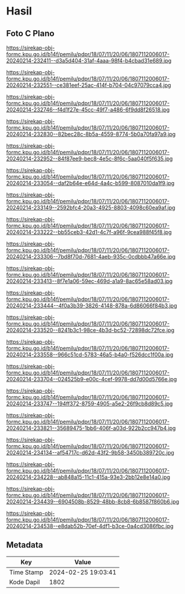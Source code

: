 # Hasil

## Foto C Plano

https://sirekap-obj-formc.kpu.go.id/b14f/pemilu/pdpr/18/07/11/20/06/1807112006017-20240214-232411--d3a5d404-31af-4aaa-98f4-b4cbad31e689.jpg

https://sirekap-obj-formc.kpu.go.id/b14f/pemilu/pdpr/18/07/11/20/06/1807112006017-20240214-232551--ce381eef-25ac-414f-b704-04c97079cca4.jpg

https://sirekap-obj-formc.kpu.go.id/b14f/pemilu/pdpr/18/07/11/20/06/1807112006017-20240214-232746--f4d1f27e-45cc-49f7-a486-6f9dd8f26518.jpg

https://sirekap-obj-formc.kpu.go.id/b14f/pemilu/pdpr/18/07/11/20/06/1807112006017-20240214-232830--82bec28c-8b5a-4559-8774-5b0a70fa97a9.jpg

https://sirekap-obj-formc.kpu.go.id/b14f/pemilu/pdpr/18/07/11/20/06/1807112006017-20240214-232952--84f87ee9-bec8-4e5c-8f6c-5aa040f5f635.jpg

https://sirekap-obj-formc.kpu.go.id/b14f/pemilu/pdpr/18/07/11/20/06/1807112006017-20240214-233054--daf2b64e-e64d-4a4c-b599-8087010da1f9.jpg

https://sirekap-obj-formc.kpu.go.id/b14f/pemilu/pdpr/18/07/11/20/06/1807112006017-20240214-233149--2592bfc4-20a3-4925-8803-4098c60ea9af.jpg

https://sirekap-obj-formc.kpu.go.id/b14f/pemilu/pdpr/18/07/11/20/06/1807112006017-20240214-233222--bb55ceb3-42d1-4c7f-a96f-9cea988f45f8.jpg

https://sirekap-obj-formc.kpu.go.id/b14f/pemilu/pdpr/18/07/11/20/06/1807112006017-20240214-233306--7bd8f70d-7681-4aeb-935c-0cdbbb47a66e.jpg

https://sirekap-obj-formc.kpu.go.id/b14f/pemilu/pdpr/18/07/11/20/06/1807112006017-20240214-233413--8f7e1a06-59ec-469d-a1a9-8ac65e58ad03.jpg

https://sirekap-obj-formc.kpu.go.id/b14f/pemilu/pdpr/18/07/11/20/06/1807112006017-20240214-233444--4f0a3b39-3826-4148-878a-6d86066f84b3.jpg

https://sirekap-obj-formc.kpu.go.id/b14f/pemilu/pdpr/18/07/11/20/06/1807112006017-20240214-233520--8241b3c1-98ce-4b3d-bc52-72898dc72fce.jpg

https://sirekap-obj-formc.kpu.go.id/b14f/pemilu/pdpr/18/07/11/20/06/1807112006017-20240214-233558--966c51cd-5783-46a5-b4a0-f526dcc1f00a.jpg

https://sirekap-obj-formc.kpu.go.id/b14f/pemilu/pdpr/18/07/11/20/06/1807112006017-20240214-233704--024525b9-e00c-4cef-9978-dd7d00d5766e.jpg

https://sirekap-obj-formc.kpu.go.id/b14f/pemilu/pdpr/18/07/11/20/06/1807112006017-20240214-233747--194ff372-8759-4905-a5e2-26f9cb8d89c5.jpg

https://sirekap-obj-formc.kpu.go.id/b14f/pemilu/pdpr/18/07/11/20/06/1807112006017-20240214-233821--35689475-1bb6-406f-a03d-922b2cc947b4.jpg

https://sirekap-obj-formc.kpu.go.id/b14f/pemilu/pdpr/18/07/11/20/06/1807112006017-20240214-234134--af54717c-d62d-43f2-9b58-3450b389720c.jpg

https://sirekap-obj-formc.kpu.go.id/b14f/pemilu/pdpr/18/07/11/20/06/1807112006017-20240214-234228--ab848a15-11c1-415a-93e3-2bb12e8e14a0.jpg

https://sirekap-obj-formc.kpu.go.id/b14f/pemilu/pdpr/18/07/11/20/06/1807112006017-20240214-234439--6904508b-8529-48bb-8cb8-6b8587f860b6.jpg

https://sirekap-obj-formc.kpu.go.id/b14f/pemilu/pdpr/18/07/11/20/06/1807112006017-20240214-234538--e8dab52b-70ef-4df1-b3ce-0a4cd3086fbc.jpg


## Metadata

| Key        | Value               |
| ---------- | ------------------- |
| Time Stamp | 2024-02-25 19:03:41 |
| Kode Dapil | 1802                |



